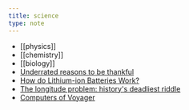 ```yaml
---
title: science
type: note 
---
```


- [[physics]]
- [[chemistry]]
- [[biology]]
- [Underrated reasons to be thankful](https://dynomight.net/thanks/)
- [How do Lithium-ion Batteries Work?](https://piped.kavin.rocks/watch?v=G5McJw4KkG8)
- [The longitude problem: history's deadliest riddle](https://piped.kavin.rocks/watch?v=3mHC-Pf8-dU)
- [Computers of Voyager](https://piped.video/H62hZJVqs2o)
